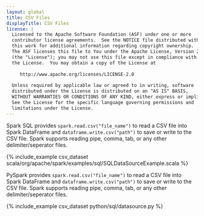 ```yaml
---
layout: global
title: CSV Files
displayTitle: CSV Files
license: |
  Licensed to the Apache Software Foundation (ASF) under one or more
  contributor license agreements.  See the NOTICE file distributed with
  this work for additional information regarding copyright ownership.
  The ASF licenses this file to You under the Apache License, Version 2.0
  (the "License"); you may not use this file except in compliance with
  the License.  You may obtain a copy of the License at
 
     http://www.apache.org/licenses/LICENSE-2.0
 
  Unless required by applicable law or agreed to in writing, software
  distributed under the License is distributed on an "AS IS" BASIS,
  WITHOUT WARRANTIES OR CONDITIONS OF ANY KIND, either express or implied.
  See the License for the specific language governing permissions and
  limitations under the License.
---
```


<div class="codetabs">

<div data-lang="scala"  markdown="1">

Spark SQL provides `spark.read.csv("file_name")` to read a CSV file into Spark DataFrame and `dataframe.write.csv("path")` to save or write to the CSV file. Spark supports reading pipe, comma, tab, or any other delimiter/seperator files.

{% include_example csv_dataset scala/org/apache/spark/examples/sql/SQLDataSourceExample.scala %}

</div>

<div data-lang="python"  markdown="1">

PySpark provides `spark.read.csv("file_name")` to read a CSV file into Spark DataFrame and `dataframe.write.csv("path")` to save or write to the CSV file. Spark supports reading pipe, comma, tab, or any other delimiter/seperator files.

{% include_example csv_dataset python/sql/datasource.py %}

</div>

</div>
